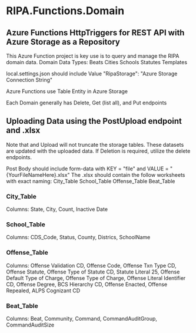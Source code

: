 ﻿# RIPA.Functions.Domain

## Azure Functions HttpTriggers for REST API with Azure Storage as a Repository

This Azure Function project is key use is to query and manage the RIPA domain data. 
Domain Data Types:
	Beats
	Cities
	Schools
	Statutes
	Templates

local.settings.json should include Value "RipaStorage": "Azure Storage Connection String"

Azure Functions use Table Entity in Azure Storage

Each Domain generally has Delete, Get (list all), and Put endpoints

## Uploading Data using the PostUpload endpoint and .xlsx

Note that and Upload will not truncate the storage tables. These datasets are updated with the uploaded data. 
If Deletion is required, utilize the delete endpoints. 

Post Body should include form-data with KEY = "file" and VALUE = "{YourFileNameHere}.xlsx"
The .xlsx should contain the follow worksheets with exact naming:
	City_Table
	School_Table
	Offense_Table
	Beat_Table

### City_Table
Columns:
	State, City, Count, Inactive Date

### School_Table
Columns:
	CDS_Code, Status, County, Districs, SchoolName

### Offense_Table
Columns:
	Offense Validation CD, Offense Code, Offense Txn Type CD, Offense Statute, Offense Type of Statute CD, Statute Literal 25, Offense Default Type of Charge, Offense Type of Charge, Offense Literal Identifier CD, Offense Degree, BCS Hierarchy CD, Offense Enacted, Offense Repealed, ALPS Cognizant CD

### Beat_Table
Columns:
	Beat, Community, Command, CommandAuditGroup, CommandAuditSize